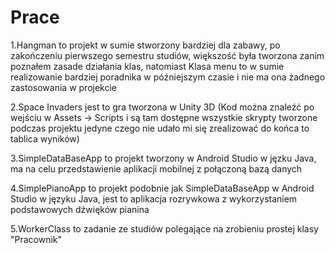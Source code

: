 # Prace
1.Hangman to projekt w sumie stworzony bardziej dla zabawy, po zakończeniu pierwszego semestru studiów, większość była tworzona zanim poznałem zasade działania klas, natomiast Klasa menu to w sumie realizowanie bardziej poradnika w późniejszym czasie i nie ma ona żadnego zastosowania w projekcie

2.Space Invaders jest to gra tworzona w Unity 3D (Kod można znaleźć po wejściu w Assets -> Scripts i są tam dostępne wszystkie skrypty tworzone podczas projektu jedyne czego nie udało mi się zrealizować do końca to tablica wyników)

3.SimpleDataBaseApp to projekt tworzony w Android Studio w jęzku Java, ma na celu przedstawienie aplikacji mobilnej z połączoną bazą danych

4.SimplePianoApp to projekt podobnie jak SimpleDataBaseApp w Android Studio w języku Java, jest to aplikacja rozrywkowa z wykorzystaniem podstawowych dźwięków pianina

5.WorkerClass to zadanie ze studiów polegające na zrobieniu prostej klasy "Pracownik"


